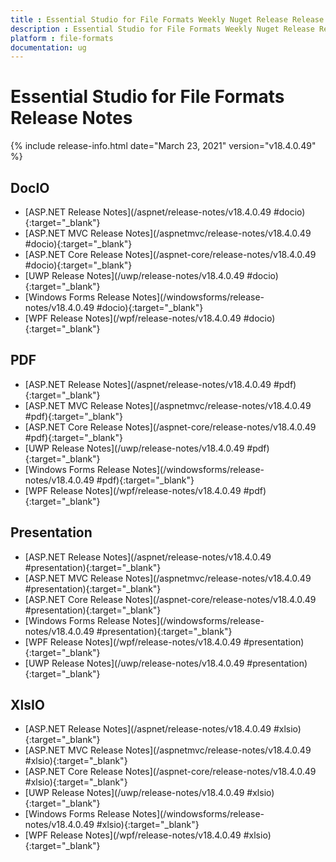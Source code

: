 ```yaml
---
title : Essential Studio for File Formats Weekly Nuget Release Release Notes  
description : Essential Studio for File Formats Weekly Nuget Release Release Notes  
platform : file-formats
documentation: ug
---
```


# Essential Studio for File Formats  Release Notes  

{% include release-info.html date="March 23, 2021" version="v18.4.0.49" %} 

## DocIO

* [ASP.NET Release Notes](/aspnet/release-notes/v18.4.0.49
#docio){:target="_blank"}
* [ASP.NET MVC Release Notes](/aspnetmvc/release-notes/v18.4.0.49
#docio){:target="_blank"}
* [ASP.NET Core Release Notes](/aspnet-core/release-notes/v18.4.0.49
#docio){:target="_blank"}
* [UWP Release Notes](/uwp/release-notes/v18.4.0.49
#docio){:target="_blank"}
* [Windows Forms Release Notes](/windowsforms/release-notes/v18.4.0.49
#docio){:target="_blank"}
* [WPF Release Notes](/wpf/release-notes/v18.4.0.49
#docio){:target="_blank"}


## PDF

* [ASP.NET Release Notes](/aspnet/release-notes/v18.4.0.49
#pdf){:target="_blank"}
* [ASP.NET MVC Release Notes](/aspnetmvc/release-notes/v18.4.0.49
#pdf){:target="_blank"}
* [ASP.NET Core Release Notes](/aspnet-core/release-notes/v18.4.0.49
#pdf){:target="_blank"}
* [UWP Release Notes](/uwp/release-notes/v18.4.0.49
#pdf){:target="_blank"}
* [Windows Forms Release Notes](/windowsforms/release-notes/v18.4.0.49
#pdf){:target="_blank"}
* [WPF Release Notes](/wpf/release-notes/v18.4.0.49
#pdf){:target="_blank"}


## Presentation

* [ASP.NET Release Notes](/aspnet/release-notes/v18.4.0.49
#presentation){:target="_blank"}
* [ASP.NET MVC Release Notes](/aspnetmvc/release-notes/v18.4.0.49
#presentation){:target="_blank"}
* [ASP.NET Core Release Notes](/aspnet-core/release-notes/v18.4.0.49
#presentation){:target="_blank"}
* [Windows Forms Release Notes](/windowsforms/release-notes/v18.4.0.49
#presentation){:target="_blank"}
* [WPF Release Notes](/wpf/release-notes/v18.4.0.49
#presentation){:target="_blank"}
* [UWP Release Notes](/uwp/release-notes/v18.4.0.49
#presentation){:target="_blank"}


## XlsIO

* [ASP.NET Release Notes](/aspnet/release-notes/v18.4.0.49
#xlsio){:target="_blank"}
* [ASP.NET MVC Release Notes](/aspnetmvc/release-notes/v18.4.0.49
#xlsio){:target="_blank"}
* [ASP.NET Core Release Notes](/aspnet-core/release-notes/v18.4.0.49
#xlsio){:target="_blank"}
* [UWP Release Notes](/uwp/release-notes/v18.4.0.49
#xlsio){:target="_blank"}
* [Windows Forms Release Notes](/windowsforms/release-notes/v18.4.0.49
#xlsio){:target="_blank"}
* [WPF Release Notes](/wpf/release-notes/v18.4.0.49
#xlsio){:target="_blank"}
